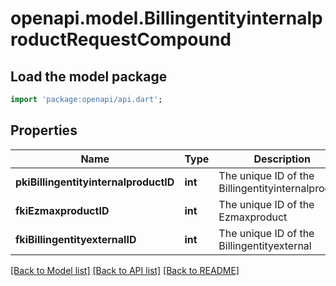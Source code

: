# openapi.model.BillingentityinternalproductRequestCompound

## Load the model package
```dart
import 'package:openapi/api.dart';
```

## Properties
Name | Type | Description | Notes
------------ | ------------- | ------------- | -------------
**pkiBillingentityinternalproductID** | **int** | The unique ID of the Billingentityinternalproduct | [optional] 
**fkiEzmaxproductID** | **int** | The unique ID of the Ezmaxproduct | 
**fkiBillingentityexternalID** | **int** | The unique ID of the Billingentityexternal | 

[[Back to Model list]](../README.md#documentation-for-models) [[Back to API list]](../README.md#documentation-for-api-endpoints) [[Back to README]](../README.md)


